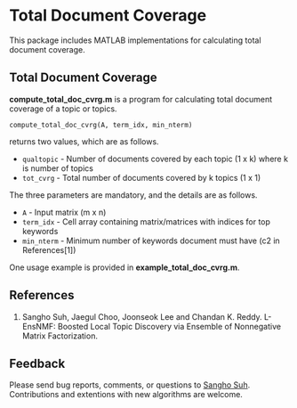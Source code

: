 # Total Document Coverage

This package includes MATLAB implementations for calculating total document coverage.

Total Document Coverage
----------------
**compute_total_doc_cvrg.m** is a program for calculating total document coverage of a topic or topics.

    compute_total_doc_cvrg(A, term_idx, min_nterm)

returns two values, which are as follows.

* `qualtopic` - Number of documents covered by each topic (1 x k) where k is number of topics
* `tot_cvrg` - Total number of documents covered by k topics (1 x 1)

The three parameters are mandatory, and the details are as follows.

* `A`      -  Input matrix (m x n)
* `term_idx` -  Cell array containing matrix/matrices with indices for top keywords 
* `min_nterm`  -  Minimum number of keywords document must have (c2 in References[1])

One usage example is provided in **example_total_doc_cvrg.m**.

References
----------
1. Sangho Suh, Jaegul Choo, Joonseok Lee and Chandan K. Reddy. L-EnsNMF: Boosted Local Topic Discovery via Ensemble of Nonnegative Matrix Factorization.

Feedback
--------
Please send bug reports, comments, or questions to [Sangho Suh](mailto:sh31659@gmail.com).
Contributions and extentions with new algorithms are welcome.
